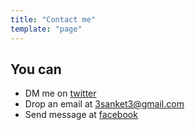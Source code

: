```yaml
---
title: "Contact me"
template: "page"
---
```


## You can

- DM me on [twitter](https://www.twitter.com/3sanket3)
- Drop an email at [3sanket3@gmail.com](mailto:3sanket3@gmail.com)
- Send message at [facebook](https://www.facebook.com/3sanket3/)
